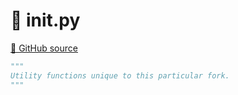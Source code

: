 # 🐍 __init__.py

[🐙 GitHub source](https://github.com/ethereum/execution-specs/blob/c5415056a4a7066906f67c203ec5364a9de8e017/src/ethereum/berlin/utils/__init__.py)

```python
"""
Utility functions unique to this particular fork.
"""
```
